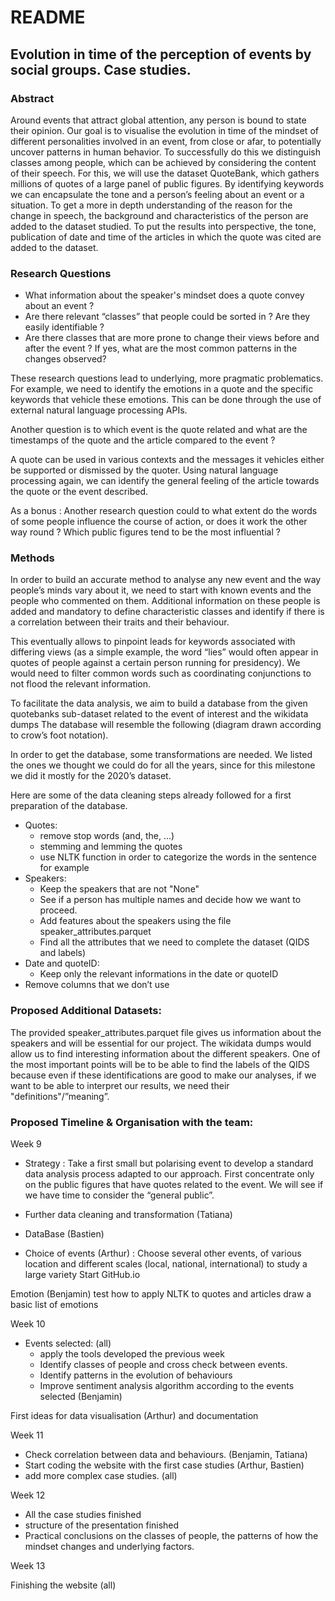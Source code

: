 
# README

## Evolution in time of the perception of events by social groups. Case studies.

### Abstract
Around events that attract global attention, any person is bound to state their opinion. Our goal is to visualise the evolution in time of the mindset of different personalities involved in an event, from close or afar, to potentially uncover patterns in human behavior. To successfully do this we distinguish classes among people, which can be achieved by considering the content of their speech. For this, we will use the dataset QuoteBank, which gathers millions of quotes of a large panel of public figures. By identifying keywords we can encapsulate the tone and a person’s feeling about an event or a situation. To get a more in depth understanding of the reason for the change in speech, the background and characteristics of the person are added to the dataset studied.
To put the results into perspective, the tone, publication of date and time of the articles in which the quote was cited are added to the dataset. 

### Research Questions
- What information about the speaker's mindset does a quote convey about an event ? 
- Are there relevant “classes” that people could be sorted in ? Are they easily identifiable ? 
- Are there classes that are more prone to change their views before and after the event ? If yes, what are the most common patterns in the changes observed?

These research questions lead to underlying, more pragmatic problematics.
For example, we need to identify the emotions in a quote and the specific keywords that vehicle these emotions. This can be done through the use of external natural language processing APIs.

Another question is to which event is the quote related and what are the timestamps of the quote and the article compared to the event ?

A quote can be used in various contexts and the messages it vehicles either be supported or dismissed by the quoter. Using natural language processing again, we can identify the general feeling of the article towards the quote or the event described.

As a bonus : Another research question could to what extent do the words of some people influence the course of action, or does it work the other way round ? Which public figures tend to be the most influential ?

### Methods
In order to build an accurate method to analyse any new event and the way people’s minds vary about it, we need to start with known events and the people who commented on them. Additional information on these people is added and mandatory to define characteristic classes and identify if there is a correlation between their traits and their behaviour.

This eventually allows to pinpoint leads for keywords associated with differing views (as a simple example, the word “lies” would often appear in quotes of people against a certain person running for presidency).
We would need to filter common words such as coordinating conjunctions to not flood the relevant information. 

To facilitate the data analysis, we aim to build a database from the given quotebanks sub-dataset related to the event of interest and the wikidata dumps 
The database will resemble the following (diagram drawn according to crow’s foot notation). 

In order to get the database, some transformations are needed. We listed the ones we thought we could do for all the years, since for this milestone we did it mostly for the 2020’s dataset. 

Here are some of the data cleaning steps already followed for a first preparation of the database.
- Quotes: 
    - remove stop words (and, the, ...)
    - stemming and lemming the quotes
    - use NLTK function in order to categorize the words in the sentence for example
- Speakers: 
    - Keep the speakers that are not "None"
    - See if a person has multiple names and decide how we want to proceed.
    - Add features about the speakers using the file speaker_attributes.parquet
    - Find all the attributes that we need to complete the dataset (QIDS and labels)
- Date and quoteID:  
    - Keep only the relevant informations in the date or quoteID
- Remove columns that we don’t use

### Proposed Additional Datasets:
The provided speaker_attributes.parquet file gives us information about the speakers and will be essential for our project. The wikidata dumps would allow us to find interesting information about the different speakers. One of the most important points will be to be able to find the labels of the QIDS because even if these identifications are good to make our analyses, if we want to be able to interpret our results, we need their "definitions"/”meaning”.

### Proposed Timeline & Organisation with the team:

Week 9
- Strategy :
Take a first small but polarising event to develop a standard data analysis process adapted to our approach. First concentrate only on the public figures that have quotes related to the event. We will see if we have time to consider the “general public”. 

- Further data cleaning and transformation (Tatiana)

- DataBase (Bastien)

- Choice of events (Arthur) : Choose several other events, of various location and different scales (local, national, international) to study a large variety
Start GitHub.io

Emotion (Benjamin)
test how to apply NLTK to quotes and articles draw a basic list of emotions

Week 10
- Events selected: (all)
  - apply the tools developed the previous week 
  - Identify classes of people and cross check between events. 
  - Identify patterns in the evolution of behaviours
  - Improve sentiment analysis algorithm according to the events selected (Benjamin)

First ideas for data visualisation (Arthur) and documentation  

Week 11
- Check correlation between data and behaviours. (Benjamin, Tatiana)
- Start coding the website with the first case studies (Arthur, Bastien)
- add more complex case studies. (all)

Week 12
- All the case studies finished
- structure of the presentation finished
- Practical conclusions on the classes of people, the patterns of how the mindset changes and underlying factors.

Week 13

Finishing the website (all)